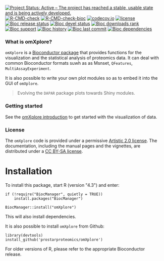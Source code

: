 <!-- badges: start -->
[![Project Status: Active – The project has reached a stable, usable state and is being actively developed.](https://www.repostatus.org/badges/latest/active.svg)](https://www.repostatus.org/#active)
[![R-CMD-check](https://github.com/prostarProteomics/omXplore/workflows/R-CMD-check/badge.svg)](https://github.com/prostarProteomics/omXplore/actions)
[![R-CMD-check-bioc](https://github.com/prostarProteomics/omXplore/workflows/R-CMD-check-bioc/badge.svg)](https://github.com/prostarProteomics/omXplore/actions?query=workflow%3AR-CMD-check-bioc)
[![codecov.io](https://codecov.io/github/prostarProteomics/omXplore/coverage.svg?branch=main)](https://codecov.io/github/prostarProteomics/omXplore?branch=main)
[![license](https://img.shields.io/badge/license-Artistic--2.0-brightgreen.svg)](https://opensource.org/licenses/Artistic-2.0)
[![Bioc release status](http://www.bioconductor.org/shields/build/release/bioc/omXplore.svg)](https://bioconductor.org/checkResults/release/bioc-LATEST/omXplore)
[![Bioc devel status](http://www.bioconductor.org/shields/build/devel/bioc/omXplore.svg)](https://bioconductor.org/checkResults/devel/bioc-LATEST/omXplore)
[![Bioc downloads rank](https://bioconductor.org/shields/downloads/release/omXplore.svg)](http://bioconductor.org/packages/stats/bioc/omXplore/)
[![Bioc support](https://bioconductor.org/shields/posts/omXplore.svg)](https://support.bioconductor.org/tag/omXplore)
[![Bioc history](https://bioconductor.org/shields/years-in-bioc/omXplore.svg)](https://bioconductor.org/packages/release/bioc/html/omXplore.html#since)
[![Bioc last commit](https://bioconductor.org/shields/lastcommit/devel/bioc/omXplore.svg)](http://bioconductor.org/checkResults/devel/bioc-LATEST/omXplore/)
[![Bioc dependencies](https://bioconductor.org/shields/dependencies/release/omXplore.svg)](https://bioconductor.org/packages/release/bioc/html/omXplore.html#since)
<!-- badges: end -->



### What is omXplore?

`omXplore` is a [Bioconductor
package](http://bioconductor.org/packages/omXplore) that provides
functions for the visualization and the statistical analysis of proteomics data.
It can deal with common Bioconductor formats suwh as as Msnset, `QFeatures`, 
`MultiAssayExperiment`.

It is also possible to write your own plot modules so as to embed it into
the GUI of `omXplore`.

> Evolving the `DAPAR` package plots towards Shiny modules.



### Getting started

See the
[omXplore introduction](https://prostarproteomics.github.io/omXplore/articles/omXplore.html)
to get started with the visualization of data.



### License

The `omXplore` code is provided under a permissive [Artistic 2.0
license](https://opensource.org/licenses/Artistic-2.0). The
documentation, including the manual pages and the vignettes, are
distributed under a [CC BY-SA
license](https://creativecommons.org/licenses/by-sa/4.0/).


# Installation

To install this package, start R (version "4.3") and enter:

```
if (!require("BiocManager", quietly = TRUE))
    install.packages("BiocManager")

BiocManager::install("omXplore")
```

This will also install dependencies.

It is also possible to install `omXplore` from Github:

```
library(devtools)
install_github('prostarproteomics/omXplore')

```

For older versions of R, please refer to the appropriate Bioconductor release.

